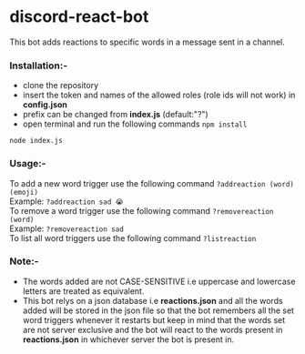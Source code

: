 # discord-react-bot
This bot adds reactions to specific words in a message sent in a channel.

### Installation:-
- clone the repository
- insert the token and names of the allowed roles (role ids will not work) in **config.json**
- prefix can be changed from **index.js** (default:"?")
- open terminal and run the following commands
```npm install```

```node index.js```


### Usage:-
To add a new word trigger use the following command
`?addreaction (word) (emoji)`
<br>
Example: `?addreaction sad 😭`
<br/>
To remove a word trigger use the following command
`?removereaction (word)`
<br>
Example: `?removereaction sad`
<br/>
To list all word triggers use the following command
`?listreaction`

### Note:-
- The words added are not CASE-SENSITIVE i.e uppercase and lowercase letters are treated as equivalent.
- This bot relys on a json database i.e **reactions.json** and all the words added will be stored in the json file so that the bot remembers all the set word triggers whenever it restarts but keep in mind that the words set are not server exclusive and the bot will react to the words present in **reactions.json** in whichever server the bot is present in.
